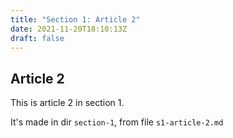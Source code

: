 ```yaml
---
title: "Section 1: Article 2"
date: 2021-11-20T18:10:13Z
draft: false
---
```


## Article 2

This is article 2 in section 1.

It's made in dir `section-1`, from file `s1-article-2.md`